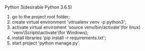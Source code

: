 Python 3(desirable Python 3.6.5)



1) go to the project root folder;
2) create virtual environment 'vitrualenv venv -p python3';
3) activate virtual enviroment 'source venv/bin/activate'(for linux) 'venv\Scripts\activate'(for Windows);
4) install libraries 'pip install -r requirements.txt';
5) start project 'python manage.py'.